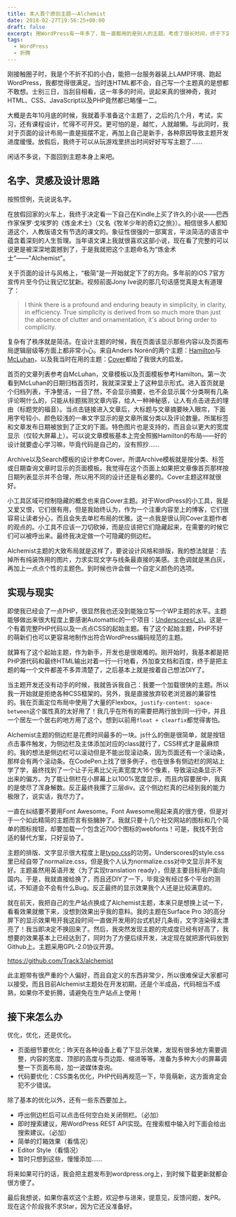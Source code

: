 ```yaml
---
title: 本人首个原创主题——Alchemist
date: 2018-02-27T19:56:25+08:00
draft: false
excerpt: 用WordPress有一年多了，我一直都用的是别人的主题。考虑了很长时间，终于下定决心要写一款主题。
tags:
  - WordPress
  - 折腾
---
```


刚接触圈子时，我是个不折不扣的小白，能把一台服务器装上LAMP环境、跑起WordPress，我都觉得很满足。当时连HTML都不会，自己写一个主题真的是想都不敢想。士别三日，当刮目相看，这一年多的时间，说起来真的很神奇，我对HTML、CSS、JavaScript以及PHP竟然都已略懂一二。

大概是去年10月底的时候，我就着手准备这个主题了，之后的几个月，考试，实习，还有课程设计，忙得不可开交。更可怕的是，越忙，人就越懒。与此同时，我对于页面的设计布局一直是摇摆不定，再加上自己是新手，各种原因导致主题开发进度缓慢。放假后，我终于可以从玩游戏里挤出时间好好写写主题了……

闲话不多说，下面回到主题本身上来吧。

## 名字、灵感及设计思路

按照惯例，先说说名字。

在放假回家的火车上，我终于决定看一下自己在Kindle上买了许久的小说——巴西作家保罗·戈埃罗的《炼金术士》（又名《牧羊少年的奇幻之旅》）。相信很多人都知道这个，人教版语文有节选的课文的。象征性很强的一部寓言，平淡简洁的语言中蕴含着深刻的人生哲理。当年语文课上我就很喜欢这部小说，现在看了完整的可以说更是被深深地震撼到了，于是我就把这个主题命名为“炼金术士”——"Alchemist"。

关于页面的设计与风格上，“极简”是一开始就定下了的方向。多年前的iOS 7官方宣传片至今仍让我记忆犹新。视频前面Jony Ive说的那几句话感觉真是太有道理了：

> I think there is a profound and enduring beauty in simplicity, in clarity, in efficiency. True simplicity is derived from so much more than just the absence of clutter and ornamentation, it's about bring order to complicity.

复杂有了秩序就是简洁。在设计主题的时候，我在页面该显示那些内容以及页面布局逻辑层级等方面上都非常小心。来自Anders Norén的两个主题：[Hamilton](http://www.andersnoren.se/teman/hamilton-wordpress-theme/)与[McLuhan](http://www.andersnoren.se/teman/mcluhan-wordpress-theme/)，以及我当时在用的主题：[Cover](http://eichefam.net/projects/cover/)都给了我很大的启发。

首页的文章列表参考自McLuhan，文章模板以及页面模板参考Hamilton。第一次看到McLuhan的日期归档首页时，我就深深爱上了这种显示形式。进入首页就是个归档列表，干净整洁，一目了然，不会显示摘要，也不会显示属个分类啊有几条评论啊什么的，只能从标题揣测文章内容，给人一种神秘感，让人有点击进去的理由（标题党的福音）。当点击链接进入文章后，大标题与文章摘要映入眼帘，下面用字号较小、颜色较浅的一串文字显示的是文章所属分类以及评论数量。所属标签和文章发布日期被放到了正文的下面。特色图片也是支持的，而且会以更大的宽度显示（仅较大屏幕上）。可以说文章模板基本上完全照搬Hamilton的布局——好的设计就要虚心学习嘛，毕竟代码是自己的，没有照抄……

Archive以及Search模板的设计参考Cover。所谓Archive模板就是按分类、标签或日期查询文章时显示的页面模板。我觉得在这个页面上如果把文章像首页那样按日期列表显示并不合理，所以用不同的设计还是有必要的。Cover主题这样就很好。

小工具区域可控制隐藏的概念也来自Cover主题。对于WordPress的小工具，我是又爱又恨，它们很有用，但是我始终认为，作为一个注重内容至上的博客，它们很容易让读者分心，而且会失去单栏布局的优雅。这一点我是很认同Cover主题作者的观点的。小工具不应该一刀切砍掉，而是应该把它们隐藏起来，在需要的时候它们可以被呼出来。最终我决定做一个可隐藏的侧边栏。

Alchemist主题的大致布局就是这样了，要说设计风格和排版，我的想法就是：去掉所有纯装饰用的图片，力求实现文字与线条最直接的美感。主色调就是黑白灰，再加上一点点个性的主题色。到时候也许会做一个自定义颜色的选项。

## 实现与现实

即使我已经会了一点PHP，很显然我也还没到能独立写一个WP主题的水平。主题能够做出来很大程度上要感谢Automattic的一个项目：[Underscores(_s)](https://underscores.me)。这是一个有着完整PHP代码以及一点点CSS的起始主题。有了这个起始主题，PHP不好的萌新们也可以更容易地制作出符合WordPress编码规范的主题。

就算有了这个起始主题，作为新手，开发也是很艰难的。刚开始时，我基本都是把PHP源代码和最终HTML输出对着一行一行地看，外加查文档和百度，终于是把主题的每一个文件都差不多弄清楚了，之后基本上就是按着自己想法DIY了。

当主题开发还没有动手的时候，我就告诉我自己：我要一个加载很快的主题。所以我一开始就是拒绝各种CSS框架的。另外，我是直接放弃较老浏览器的兼容性的。我在页面定位布局中使用了大量的Flexbox。`justify-content: space-between`这个属性真的太好用了！我几乎在所有的需要把两行放到同一行中，并且一个居左一个居右的地方用了这个。想到以前用`float + clearfix`都觉得害怕。

Alchemist主题的侧边栏是花费时间最多的一块。js什么的倒是很简单，就是按钮点击事件触发，为侧边栏及主体添加对应的class就行了，CSS样式才是最麻烦的。我的想法是侧边栏可以滚动但是不能出现滚动条，因为页面还有一个滚动条，那样会有两个滚动条。在CodePen上找了很多例子，也在很多有侧边栏的网站上学了学，最终找到了一个让子元素比父元素宽度大16个像素，导致滚动条显示不出来的偏方。为了能让侧栏在小屏幕上以100%宽度显示，而且内容要居中，我真的是使尽了浑身解数。反正最终我摞了三层div。这个侧边栏真的已经到我的能力极限了，说实话，我尽力了。

一直在纠结要不要用Font Awesome。Font Awesome用起来真的很方便，但是对于一个如此精简的主题而言有些臃肿了。我就只要十几个社交网站的图标和几个简单的图标按钮，却要加载一个包含近700个图标的webfonts！可是，我找不到合适的替代方案，只好妥协了。

主题的排版、文字显示很大程度上是[typo.css](https://typo.sofi.sh/)的功劳。Underscores的style.css里已经自带了normalize.css，但是我个人认为normalize.css对中文显示并不友好。主题虽然用英语开发（为了实现translation ready），但是主要目标用户面向国内。于是，我就直接给换了，而且还DIY了一下，毕竟没有经过多个平台的测试，不知道会不会有什么Bug。反正最终的显示效果我个人还是比较满意的。

就在前天，我把自己的生产站点换成了Alchemist主题，本来只是想换上试一下，看看效果就撤下来，没想到效果出乎我的意料。我的主题在Surface Pro 3的高分屏下的显示效果甩开我这段时间一直做开发用的台式机好几条街，文字渲染得太漂亮了！我当即决定不换回来了。然后，我突然发现主题的完成度已经有好高了，我想要的效果基本上已经达到了，同时为了方便后续开发，决定现在就把源代码放到Github上。主题采用GPL-2.0协议开源。

https://github.com/Track3/alchemist

此主题带有很严重的个人偏好，而且自定义的东西非常少，所以很难保证大家都可以接受。而且目前Alchemist主题处在开发初期，还是个半成品，代码相当不成熟，如果你不爱折腾，请避免在生产站点上使用！

## 接下来怎么办

优化，优化，还是优化。

* 页面细节要优化：昨天在各种设备上看了下显示效果，发现有很多地方需要调整，内容的宽度、顶部的高度与页边距、缩进等等。准备为多种大小的屏幕调整一下页面布局，加一波媒体查询。
* 代码要优化：CSS类名优化，PHP代码再规范一下，毕竟萌新，这方面肯定会犯不少错误。

除了基本的优化以外，还有一些东西要加上。

* 呼出侧边栏后可以点击任何空白处关闭侧栏。（必加）
* 即时搜索建议，用WordPress REST API实现。在搜索框中输入时下面会给出搜索建议。（必加）
* 简单的灯箱效果（看情况）
* Editor Style（看情况）
* 暂时只想到这些，慢慢添加……

将来如果可行的话，我会把主题发布到wordpress.org上，到时候下载更新就都会很方便了。

最后我想说，如果你喜欢这个主题，欢迎参与进来，提意见，反馈问题，发PR。现在这个阶段我不求Star，因为它还没准备好。
